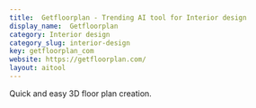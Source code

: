 ```yaml
---
title:  Getfloorplan - Trending AI tool for Interior design
display_name:  Getfloorplan
category: Interior design
category_slug: interior-design
key: getfloorplan_com
website: https://getfloorplan.com/
layout: aitool
---
```


Quick and easy 3D floor plan creation.
